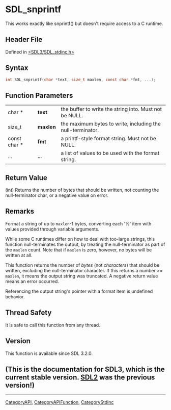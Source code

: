 # SDL_snprintf

This works exactly like snprintf() but doesn't require access to a C runtime.

## Header File

Defined in [<SDL3/SDL_stdinc.h>](https://github.com/libsdl-org/SDL/blob/main/include/SDL3/SDL_stdinc.h)

## Syntax

```c
int SDL_snprintf(char *text, size_t maxlen, const char *fmt, ...);
```

## Function Parameters

|              |            |                                                            |
| ------------ | ---------- | ---------------------------------------------------------- |
| char *       | **text**   | the buffer to write the string into. Must not be NULL.     |
| size_t       | **maxlen** | the maximum bytes to write, including the null-terminator. |
| const char * | **fmt**    | a printf-style format string. Must not be NULL.            |
| ...          | **...**    | a list of values to be used with the format string.        |

## Return Value

(int) Returns the number of bytes that should be written, not counting the
null-terminator char, or a negative value on error.

## Remarks

Format a string of up to `maxlen`-1 bytes, converting each '%' item with
values provided through variable arguments.

While some C runtimes differ on how to deal with too-large strings, this
function null-terminates the output, by treating the null-terminator as
part of the `maxlen` count. Note that if `maxlen` is zero, however, no
bytes will be written at all.

This function returns the number of _bytes_ (not _characters_) that should
be written, excluding the null-terminator character. If this returns a
number >= `maxlen`, it means the output string was truncated. A negative
return value means an error occurred.

Referencing the output string's pointer with a format item is undefined
behavior.

## Thread Safety

It is safe to call this function from any thread.

## Version

This function is available since SDL 3.2.0.

## (This is the documentation for SDL3, which is the current stable version. [SDL2](https://wiki.libsdl.org/SDL2/) was the previous version!)



----
[CategoryAPI](CategoryAPI), [CategoryAPIFunction](CategoryAPIFunction), [CategoryStdinc](CategoryStdinc)

